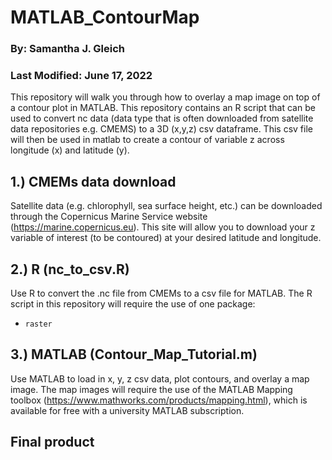 # MATLAB_ContourMap
### By: Samantha J. Gleich
### Last Modified: June 17, 2022
This repository will walk you through how to overlay a map image on top of a contour plot in MATLAB. This repository contains an R script that can be used to convert nc data (data type that is often downloaded from satellite data repositories e.g. CMEMS) to a 3D (x,y,z) csv dataframe. This csv file will then be used in matlab to create a contour of variable z across longitude (x) and latitude (y).

## 1.) CMEMs data download
Satellite data (e.g. chlorophyll, sea surface height, etc.) can be downloaded through the Copernicus Marine Service website (https://marine.copernicus.eu). This site will allow you to download your z variable of interest (to be contoured) at your desired latitude and longitude. 

## 2.) R (nc_to_csv.R)
Use R to convert the .nc file from CMEMs to a csv file for MATLAB. The R script in this repository will require the use of one package:
- `raster`

## 3.) MATLAB (Contour_Map_Tutorial.m)
Use MATLAB to load in x, y, z csv data, plot contours, and overlay a map image. The map images will require the use of the MATLAB Mapping toolbox (https://www.mathworks.com/products/mapping.html), which is available for free with a university MATLAB subscription. 

## Final product

